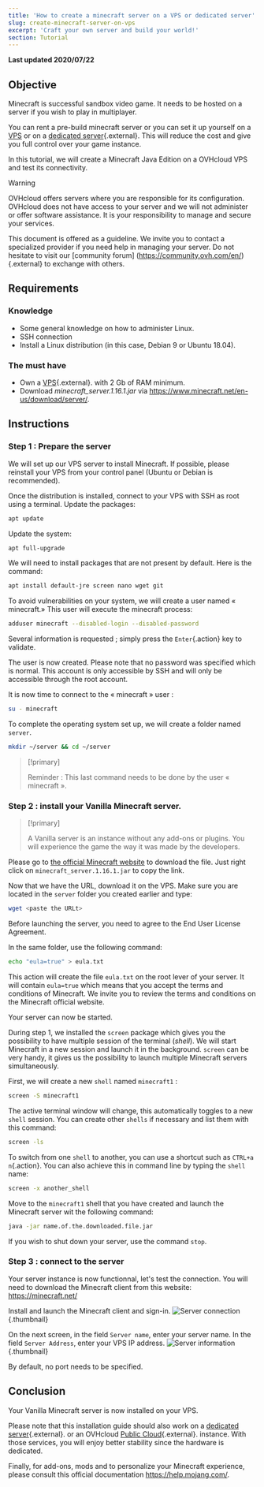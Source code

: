 ```yaml
---
title: 'How to create a minecraft server on a VPS or dedicated server'
slug: create-minecraft-server-on-vps
excerpt: 'Craft your own server and build your world!'
section: Tutorial
---
```


**Last updated 2020/07/22**

## Objective

Minecraft is successful sandbox video game. It needs to be hosted on a server if you wish to play in multiplayer.

You can rent a pre-build minecraft server or you can set it up yourself on a [VPS]({ovh_www}/vps/) or on a [dedicated server]({ovh_www}/dedicated-servers/){.external}. This will reduce the cost and give you full control over your game instance.

In this tutorial, we will create a Minecraft Java Edition on a OVHcloud VPS and test its connectivity.

> [!warning]
> 
> 
OVHcloud offers servers where you are responsible for its configuration. OVHcloud does not have access to your server and we will not administer or offer software assistance. It is your responsibility to manage and secure your services.
>
> 
This document is offered as a guideline. We invite you to contact a specialized provider if you need help in managing your server. Do not hesitate to visit our [community forum] (https://community.ovh.com/en/) {.external} to exchange with others.
>

## Requirements

### Knowledge

- Some general knowledge on how to administer Linux.
- SSH connection
- Install a Linux distribution (in this case, Debian 9 or Ubuntu 18.04).

### The must have

- Own a [VPS]({ovh_www}/vps/){.external}. with 2 Gb of RAM minimum.
- Download *minecraft_server.1.16.1.jar* via <https://www.minecraft.net/en-us/download/server/>.

## Instructions

### Step 1 : Prepare the server

We will set up our VPS server to install Minecraft. If possible, please reinstall your VPS from your control panel (Ubuntu or Debian is recommended).

Once the distribution is installed, connect to your VPS with SSH as root using a terminal. Update the packages:

```sh
apt update
```

Update the system: 

```sh
apt full-upgrade
```

We will need to install packages that are not present by default. Here is the command:  

```sh
apt install default-jre screen nano wget git
```

To avoid vulnerabilities on your system, we will create a user named « minecraft.» This user will execute the minecraft process:

```sh
adduser minecraft --disabled-login --disabled-password
```

Several information is requested ; simply press the `Enter`{.action} key to validate.

The user is now created. Please note that no password was specified which is normal. This account is only accessible by SSH and will only be accessible through the root account.

It is now time to connect to the « minecraft » user :

```sh
su - minecraft
```

To complete the operating system set up, we will create a folder named `server`.

```sh
mkdir ~/server && cd ~/server
```

> [!primary]
>
> Reminder : This last command needs to be done by the user « minecraft ».
> 
  

### Step 2 : install your Vanilla Minecraft server.

> [!primary]
> 
> A Vanilla server is an instance without any add-ons or plugins. You will experience the game the way it was made by the developers.
>
> 


Please go to [the official Minecraft website](https://minecraft.net/download/server) to download the file. Just right click on `minecraft_server.1.16.1.jar` to copy the link.

Now that we have the URL, download it on the VPS. Make sure you are located in the `server` folder you created earlier and type:

```sh
wget <paste the URLt>
```


Before launching the server, you need to agree to the End User License Agreement.

In the same folder, use the following command:

```sh
echo "eula=true" > eula.txt
```

This action will create the file `eula.txt` on the root lever of your server. It will contain `eula=true` which means that you accept the terms and conditions of Minecraft. We invite you to review the terms and conditions on the Minecraft official website.

Your server can now be started.


During step 1, we installed the `screen` package which gives you the possibility to have multiple session of the terminal (*shell*). We will start Minecraft in a new session and launch it in the background. `screen` can be very handy, it gives us the possibility to launch multiple Minecraft servers simultaneously.

First, we will create a new `shell` named `minecraft1` :

```sh
screen -S minecraft1
```

The active terminal window will change, this automatically toggles to a new `shell` session. You can create other `shells` if necessary and list them with this command:

```sh
screen -ls
```

To switch from one `shell` to another, you can use a shortcut such as `CTRL+a n`{.action}. You can also achieve this in command line by typing the `shell` name:

```sh
screen -x another_shell
```

Move to the `minecraft1` shell that you have created and launch the Minecraft server wit the following command:

```sh
java -jar name.of.the.downloaded.file.jar
```

If you wish to shut down your server, use the command `stop`.

### Step 3 : connect to the server

Your server instance is now functionnal, let's test the connection. You will need to download the Minecraft client from this website: <https://minecraft.net/>

Install and launch the Minecraft client and sign-in.
![Server connection](images/login_minecraft.png){.thumbnail}


On the next screen, in the field `Server name`, enter your server name. In the field `Server Address`, enter your VPS IP address.
![Server information](images/minecraft_server_login.png){.thumbnail}

By default, no port needs to be specified.

## Conclusion

Your Vanilla Minecraft server is now installed on your VPS. 

Please note that this installation guide should also work on a [dedicated server]({ovh_www}/dedicated-servers/){.external}. or an OVHcloud [Public Cloud]({ovh_www}/public-cloud/){.external}. instance. With those services, you will enjoy better stability since the hardware is dedicated.

Finally, for add-ons, mods and to personalize your Minecraft experience, please consult this official documentation <https://help.mojang.com/>. 
